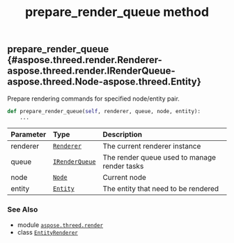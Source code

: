 ﻿---
title: prepare_render_queue method
second_title: Aspose.3D for Python via .NET API References
description: 
type: docs
weight: 60
url: /python-net/aspose.threed.render/entityrenderer/prepare_render_queue/
is_root: false
---

## prepare_render_queue {#aspose.threed.render.Renderer-aspose.threed.render.IRenderQueue-aspose.threed.Node-aspose.threed.Entity}

Prepare rendering commands for specified node/entity pair.



```python
def prepare_render_queue(self, renderer, queue, node, entity):
    ...
```


| Parameter | Type | Description |
| :- | :- | :- |
| renderer | [`Renderer`](/3d/python-net/aspose.threed.render/renderer) | The current renderer instance |
| queue | [`IRenderQueue`](/3d/python-net/aspose.threed.render/irenderqueue) | The render queue used to manage render tasks |
| node | [`Node`](/3d/python-net/aspose.threed/node) | Current node |
| entity | [`Entity`](/3d/python-net/aspose.threed/entity) | The entity that need to be rendered |



### See Also
* module [`aspose.threed.render`](../../)
* class [`EntityRenderer`](/3d/python-net/aspose.threed.render/entityrenderer)
